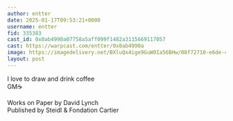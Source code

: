 ```yaml
---
author: entter
date: 2025-01-17T09:53:21+0000
username: entter
fid: 335383
cast_id: 0x0ab4990a07758a5aff099f1482a3115669117057
cast: https://warpcast.com/entter/0x0ab4990a
image: https://imagedelivery.net/BXluQx4ige9GuW0Ia56BHw/08f72710-e6de-465d-4f92-fb2ff4354300/original
layout: post
---
```

I love to draw and drink coffee  
GM☕️  
  
Works on Paper by David Lynch  
Published by Steidl & Fondation Cartier  

<img src='https://imagedelivery.net/BXluQx4ige9GuW0Ia56BHw/08f72710-e6de-465d-4f92-fb2ff4354300/original' alt='' referrerpolicy='no-referrer'/>
